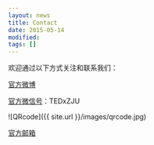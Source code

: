 ```yaml
---
layout: news
title: Contact
date: 2015-05-14
modified:
tags: []
---
```


欢迎通过以下方式关注和联系我们：

<i class="fa fa-weibo"></i> [官方微博](http://weibo.com/tedxzju)

<i class="fa fa-weixin"></i> [官方微信号](#)：TEDxZJU

![QRcode]({{ site.url }}/images/qrcode.jpg)

<i class="fa fa-envelope"></i> [官方邮箱](mailto://contact@tedxzju.com)
